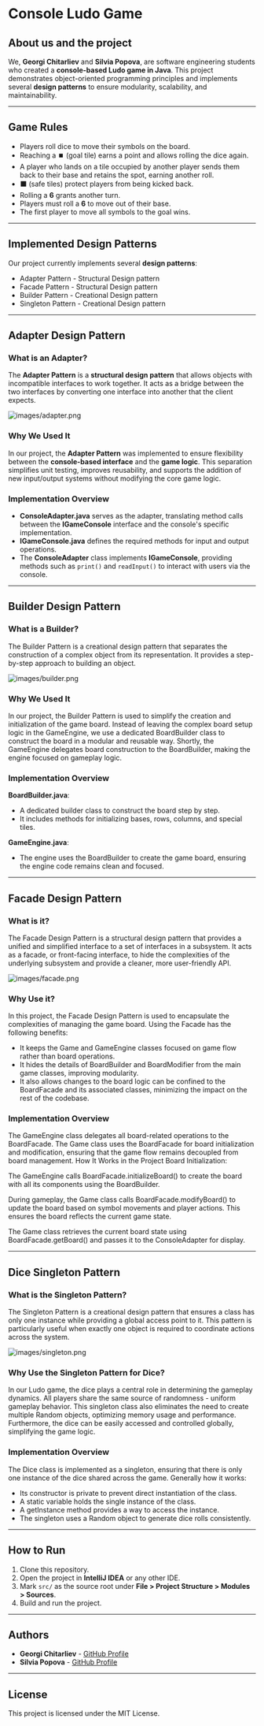 # Console Ludo Game

## About us and the project
We, **Georgi Chitarliev** and **Silvia Popova**, are software engineering students who created a **console-based Ludo game in Java**. This project demonstrates object-oriented programming principles and implements several **design patterns** to ensure modularity, scalability, and maintainability.

---

## Game Rules
- Players roll dice to move their symbols on the board.
- Reaching a ⏹️ (goal tile) earns a point and allows rolling the dice again.
- A player who lands on a tile occupied by another player sends them back to their base and retains the spot, earning another roll.
- ⬛ (safe tiles) protect players from being kicked back.
- Rolling a **6** grants another turn.
- Players must roll a **6** to move out of their base.
- The first player to move all symbols to the goal wins.

---

## Implemented Design Patterns
Our project currently implements several **design patterns**:
* Adapter Pattern - Structural Design pattern
* Facade Pattern - Structural Design pattern
* Builder Pattern - Creational Design pattern
* Singleton Pattern - Creational Design pattern

---

## Adapter Design Pattern

### What is an Adapter?
The **Adapter Pattern** is a **structural design pattern** that allows objects with incompatible interfaces to work together. It acts as a bridge between the two interfaces by converting one interface into another that the client expects.

![images/adapter.png](images/adapter.png)

### Why We Used It
In our project, the **Adapter Pattern** was implemented to ensure flexibility between the **console-based interface** and the **game logic**. This separation simplifies unit testing, improves reusability, and supports the addition of new input/output systems without modifying the core game logic.

### Implementation Overview
- **ConsoleAdapter.java** serves as the adapter, translating method calls between the **IGameConsole** interface and the console's specific implementation.
- **IGameConsole.java** defines the required methods for input and output operations.
- The **ConsoleAdapter** class implements **IGameConsole**, providing methods such as `print()` and `readInput()` to interact with users via the console.

---

## Builder Design Pattern
### What is a Builder?
The Builder Pattern is a creational design pattern that separates the construction of a complex object from its representation. It provides a step-by-step approach to building an object.

![images/builder.png](images/builder.png)

###  Why We Used It
In our project, the Builder Pattern is used to simplify the creation and initialization of the game board. Instead of leaving the complex board setup logic in the GameEngine, we use a dedicated BoardBuilder class to construct the board in a modular and reusable way. 
Shortly, the GameEngine delegates board construction to the BoardBuilder, making the engine focused on gameplay logic.

### Implementation Overview
**BoardBuilder.java**:
- A dedicated builder class to construct the board step by step.
- It includes methods for initializing bases, rows, columns, and special tiles.

**GameEngine.java**:
- The engine uses the BoardBuilder to create the game board, ensuring the engine code remains clean and focused.

---

## Facade Design Pattern
### What is it?
The Facade Design Pattern is a structural design pattern that provides a unified and simplified interface to a set of interfaces in a subsystem. It acts as a facade, or front-facing interface, to hide the complexities of the underlying subsystem and provide a cleaner, more user-friendly API.

![images/facade.png](images/facade.png)

### Why Use it?
In this project, the Facade Design Pattern is used to encapsulate the complexities of managing the game board. Using the Facade has the following benefits:
- It keeps the Game and GameEngine classes focused on game flow rather than board operations.
- It hides the details of BoardBuilder and BoardModifier from the main game classes, improving modularity.
- It also allows changes to the board logic can be confined to the BoardFacade and its associated classes, minimizing the impact on the rest of the codebase.

### Implementation Overview
The GameEngine class delegates all board-related operations to the BoardFacade.
The Game class uses the BoardFacade for board initialization and modification, ensuring that the game flow remains decoupled from board management.
How It Works in the Project
Board Initialization:

The GameEngine calls BoardFacade.initializeBoard() to create the board with all its components using the BoardBuilder.

During gameplay, the Game class calls BoardFacade.modifyBoard() to update the board based on symbol movements and player actions. This ensures the board reflects the current game state.

The Game class retrieves the current board state using BoardFacade.getBoard() and passes it to the ConsoleAdapter for display.

---

## Dice Singleton Pattern
### What is the Singleton Pattern?
The Singleton Pattern is a creational design pattern that ensures a class has only one instance while providing a global access point to it. This pattern is particularly useful when exactly one object is required to coordinate actions across the system.

![images/singleton.png](images/singleton.png)

### Why Use the Singleton Pattern for Dice?
In our Ludo game, the dice plays a central role in determining the gameplay dynamics.
All players share the same source of randomness - uniform gameplay behavior.
This singleton class also eliminates the need to create multiple Random objects, optimizing memory usage and performance. Furthermore, 
the dice can be easily accessed and controlled globally, simplifying the game logic.

### Implementation Overview
The Dice class is implemented as a singleton, ensuring that there is only one instance of the dice shared across the game. Generally how it works:

* Its constructor is private to prevent direct instantiation of the class.
* A static variable holds the single instance of the class.
* A getInstance method provides a way to access the instance.
* The singleton uses a Random object to generate dice rolls consistently.

---

## How to Run
1. Clone this repository.  
2. Open the project in **IntelliJ IDEA** or any other IDE.  
3. Mark `src/` as the source root under **File > Project Structure > Modules > Sources**.  
4. Build and run the project.  

---

## Authors
- **Georgi Chitarliev** - [GitHub Profile](https://github.com/4ushkopeka)  
- **Silvia Popova** - [GitHub Profile](https://github.com/popo0015)  

---

## License
This project is licensed under the MIT License.